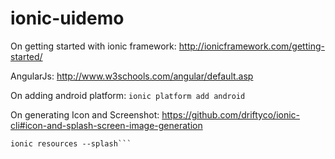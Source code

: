 # ionic-uidemo

On getting started with ionic framework:
http://ionicframework.com/getting-started/

AngularJs:
http://www.w3schools.com/angular/default.asp

On adding android platform:
```ionic platform add android```

On generating Icon and Screenshot:
https://github.com/driftyco/ionic-cli#icon-and-splash-screen-image-generation

```ionic resources --icon
ionic resources --splash```
